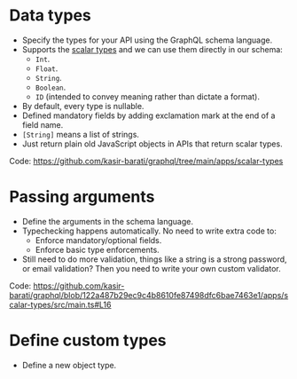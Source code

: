 # Data types

- Specify the types for your API using the GraphQL schema language.
- Supports the [scalar types](./glossary.md#scalarValueDefinition) and we can use them directly in our schema:
  - `Int`.
  - `Float`.
  - `String`.
  - `Boolean`.
  - `ID` (intended to convey meaning rather than dictate a format).
- By default, every type is nullable.
- Defined mandatory fields by adding exclamation mark at the end of a field name.
- `[String]` means a list of strings.
- Just return plain old JavaScript objects in APIs that return scalar types.

Code: https://github.com/kasir-barati/graphql/tree/main/apps/scalar-types

# Passing arguments

- Define the arguments in the schema language.
- Typechecking happens automatically. No need to write extra code to:
  - Enforce mandatory/optional fields.
  - Enforce basic type enforcements.
- Still need to do more validation, things like a string is a strong password, or email validation? Then you need to write your own custom validator.

Code: https://github.com/kasir-barati/graphql/blob/122a487b29ec9c4b8610fe87498dfc6bae7463e1/apps/scalar-types/src/main.ts#L16

# Define custom types

- Define a new object type.
